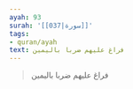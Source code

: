 ```yaml
---
ayah: 93
surah: '[[037|سورة]]'
tags:
- quran/ayah
text: فراغ عليهم ضربا باليمين
---
```

> فراغ عليهم ضربا باليمين
